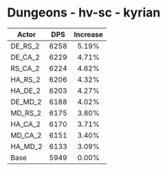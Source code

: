# Dungeons - hv-sc - kyrian
| Actor | DPS | Increase |
|---|:---:|:---:|
|DE_RS_2|6258|5.19%|
|DE_CA_2|6229|4.71%|
|RS_CA_2|6224|4.62%|
|HA_RS_2|6206|4.32%|
|HA_DE_2|6203|4.27%|
|DE_MD_2|6188|4.02%|
|MD_RS_2|6175|3.80%|
|HA_CA_2|6170|3.71%|
|MD_CA_2|6151|3.40%|
|HA_MD_2|6133|3.09%|
|Base|5949|0.00%|
